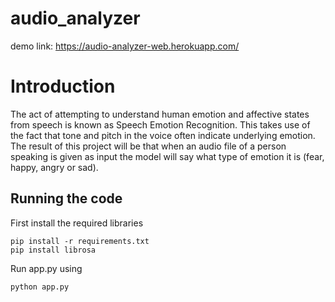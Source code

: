 # audio_analyzer

demo link: https://audio-analyzer-web.herokuapp.com/

# Introduction

The act of attempting to understand human emotion and affective states from speech is known as Speech Emotion Recognition. This takes use of the fact that tone and pitch in the voice often indicate underlying emotion.
The result of this project will be that when an audio file of a person speaking is given as input the model will say what type of emotion it is (fear, happy, angry or sad).

## Running the code

First install the required libraries

    pip install -r requirements.txt
    pip install librosa

Run app.py using

    python app.py
